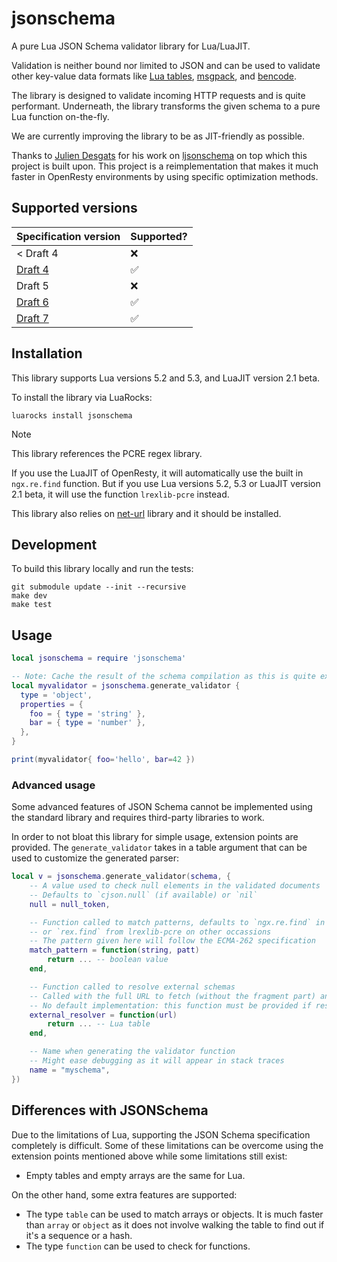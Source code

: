 # jsonschema

A pure Lua JSON Schema validator library for Lua/LuaJIT.

Validation is neither bound nor limited to JSON and can be used to validate other key-value data formats like [Lua tables](https://www.lua.org/pil/2.5.html), [msgpack](https://msgpack.org/index.html), and [bencode](https://en.wikipedia.org/wiki/Bencode).

The library is designed to validate incoming HTTP requests and is quite performant. Underneath, the library transforms the given schema to a pure Lua function on-the-fly.

We are currently improving the library to be as JIT-friendly as possible.

Thanks to [Julien Desgats](https://github.com/jdesgats) for his work on [ljsonschema](https://github.com/jdesgats/ljsonschema) on top which this project is built upon. This project is a reimplementation that makes it much faster in OpenResty environments by using specific optimization methods.

## Supported versions

| Specification version                                               | Supported? |
| ------------------------------------------------------------------- | ---------- |
| < Draft 4                                                           | ❌         |
| [Draft 4](https://json-schema.org/specification-links.html#draft-4) | ✅         |
| Draft 5                                                             | ❌         |
| [Draft 6](https://json-schema.org/specification-links.html#draft-6) | ✅         |
| [Draft 7](https://json-schema.org/specification-links.html#draft-7) | ✅         |

## Installation

This library supports Lua versions 5.2 and 5.3, and LuaJIT version 2.1 beta.

To install the library via LuaRocks:

```shell
luarocks install jsonschema
```

> [!NOTE]
> This library references the PCRE regex library.
>
> If you use the LuaJIT of OpenResty, it will automatically use the built in `ngx.re.find` function. But if you use Lua versions 5.2, 5.3 or LuaJIT version 2.1 beta, it will use the function `lrexlib-pcre` instead.
>
> This library also relies on [net-url](https://luarocks.org/modules/golgote/net-url) library and it should be installed.

## Development

To build this library locally and run the tests:

```shell
git submodule update --init --recursive
make dev
make test
```

## Usage

```lua
local jsonschema = require 'jsonschema'

-- Note: Cache the result of the schema compilation as this is quite expensive
local myvalidator = jsonschema.generate_validator {
  type = 'object',
  properties = {
    foo = { type = 'string' },
    bar = { type = 'number' },
  },
}

print(myvalidator{ foo='hello', bar=42 })
```

### Advanced usage

Some advanced features of JSON Schema cannot be implemented using the standard library and requires third-party libraries to work.

In order to not bloat this library for simple usage, extension points are provided. The `generate_validator` takes in a table argument that can be used to customize the generated parser:

```lua
local v = jsonschema.generate_validator(schema, {
    -- A value used to check null elements in the validated documents
    -- Defaults to `cjson.null` (if available) or `nil`
    null = null_token,

    -- Function called to match patterns, defaults to `ngx.re.find` in OpenResty
    -- or `rex.find` from lrexlib-pcre on other occassions
    -- The pattern given here will follow the ECMA-262 specification
    match_pattern = function(string, patt)
        return ... -- boolean value
    end,

    -- Function called to resolve external schemas
    -- Called with the full URL to fetch (without the fragment part) and must return the corresponding schema as a Lua table
    -- No default implementation: this function must be provided if resolving external schemas is required
    external_resolver = function(url)
        return ... -- Lua table
    end,

    -- Name when generating the validator function
    -- Might ease debugging as it will appear in stack traces
    name = "myschema",
})
```

## Differences with JSONSchema

Due to the limitations of Lua, supporting the JSON Schema specification completely is difficult. Some of these limitations can be overcome using the extension points mentioned above while some limitations still exist:

- Empty tables and empty arrays are the same for Lua.

On the other hand, some extra features are supported:

- The type `table` can be used to match arrays or objects. It is much faster than `array` or `object` as it does not involve walking the table to find out if it's a sequence or a hash.
- The type `function` can be used to check for functions.
